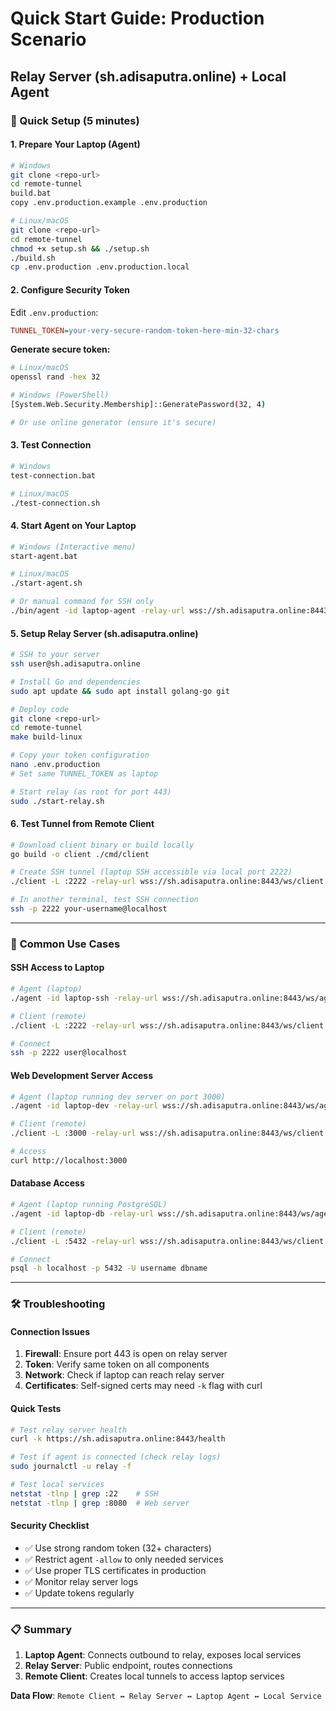 # Quick Start Guide: Production Scenario
## Relay Server (sh.adisaputra.online) + Local Agent

### 🚀 Quick Setup (5 minutes)

#### 1. **Prepare Your Laptop (Agent)**

```bash
# Windows
git clone <repo-url>
cd remote-tunnel
build.bat
copy .env.production.example .env.production

# Linux/macOS
git clone <repo-url>
cd remote-tunnel
chmod +x setup.sh && ./setup.sh
./build.sh
cp .env.production .env.production.local
```

#### 2. **Configure Security Token**

Edit `.env.production`:
```ini
TUNNEL_TOKEN=your-very-secure-random-token-here-min-32-chars
```

**Generate secure token:**
```bash
# Linux/macOS
openssl rand -hex 32

# Windows (PowerShell)
[System.Web.Security.Membership]::GeneratePassword(32, 4)

# Or use online generator (ensure it's secure)
```

#### 3. **Test Connection**

```bash
# Windows
test-connection.bat

# Linux/macOS
./test-connection.sh
```

#### 4. **Start Agent on Your Laptop**

```bash
# Windows (Interactive menu)
start-agent.bat

# Linux/macOS
./start-agent.sh

# Or manual command for SSH only
./bin/agent -id laptop-agent -relay-url wss://sh.adisaputra.online:8443/ws/agent -allow 127.0.0.1:22 -token YOUR_TOKEN
```

#### 5. **Setup Relay Server (sh.adisaputra.online)**

```bash
# SSH to your server
ssh user@sh.adisaputra.online

# Install Go and dependencies
sudo apt update && sudo apt install golang-go git

# Deploy code
git clone <repo-url>
cd remote-tunnel
make build-linux

# Copy your token configuration
nano .env.production
# Set same TUNNEL_TOKEN as laptop

# Start relay (as root for port 443)
sudo ./start-relay.sh
```

#### 6. **Test Tunnel from Remote Client**

```bash
# Download client binary or build locally
go build -o client ./cmd/client

# Create SSH tunnel (laptop SSH accessible via local port 2222)
./client -L :2222 -relay-url wss://sh.adisaputra.online:8443/ws/client -agent laptop-agent -target 127.0.0.1:22 -token YOUR_TOKEN

# In another terminal, test SSH connection
ssh -p 2222 your-username@localhost
```

---

### 🔧 **Common Use Cases**

#### **SSH Access to Laptop**
```bash
# Agent (laptop)
./agent -id laptop-ssh -relay-url wss://sh.adisaputra.online:8443/ws/agent -allow 127.0.0.1:22 -token TOKEN

# Client (remote)
./client -L :2222 -relay-url wss://sh.adisaputra.online:8443/ws/client -agent laptop-ssh -target 127.0.0.1:22 -token TOKEN

# Connect
ssh -p 2222 user@localhost
```

#### **Web Development Server Access**
```bash
# Agent (laptop running dev server on port 3000)
./agent -id laptop-dev -relay-url wss://sh.adisaputra.online:8443/ws/agent -allow 127.0.0.1:3000 -token TOKEN

# Client (remote)
./client -L :3000 -relay-url wss://sh.adisaputra.online:8443/ws/client -agent laptop-dev -target 127.0.0.1:3000 -token TOKEN

# Access
curl http://localhost:3000
```

#### **Database Access**
```bash
# Agent (laptop running PostgreSQL)
./agent -id laptop-db -relay-url wss://sh.adisaputra.online:8443/ws/agent -allow 127.0.0.1:5432 -token TOKEN

# Client (remote)
./client -L :5432 -relay-url wss://sh.adisaputra.online:8443/ws/client -agent laptop-db -target 127.0.0.1:5432 -token TOKEN

# Connect
psql -h localhost -p 5432 -U username dbname
```

---

### 🛠️ **Troubleshooting**

#### **Connection Issues**
1. **Firewall**: Ensure port 443 is open on relay server
2. **Token**: Verify same token on all components
3. **Network**: Check if laptop can reach relay server
4. **Certificates**: Self-signed certs may need `-k` flag with curl

#### **Quick Tests**
```bash
# Test relay server health
curl -k https://sh.adisaputra.online:8443/health

# Test if agent is connected (check relay logs)
sudo journalctl -u relay -f

# Test local services
netstat -tlnp | grep :22    # SSH
netstat -tlnp | grep :8080  # Web server
```

#### **Security Checklist**
- ✅ Use strong random token (32+ characters)
- ✅ Restrict agent `-allow` to only needed services
- ✅ Use proper TLS certificates in production
- ✅ Monitor relay server logs
- ✅ Update tokens regularly

---

### 📋 **Summary**

1. **Laptop Agent**: Connects outbound to relay, exposes local services
2. **Relay Server**: Public endpoint, routes connections
3. **Remote Client**: Creates local tunnels to access laptop services

**Data Flow**: `Remote Client ↔ Relay Server ↔ Laptop Agent ↔ Local Service`
